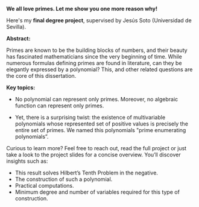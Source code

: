 **We all love primes. Let me show you one more reason why!**

Here's my **final degree project**, supervised by Jesús Soto (Universidad de Sevilla). 

**Abstract:**

Primes are known to be the building blocks of numbers, and their beauty has fascinated mathematicians since the very beginning of time. 
While numerous formulas defining primes are found in literature, can they be elegantly expressed by a polynomial? This, and other related questions are the core of this dissertation.

**Key topics:**

- No polynomial can represent only primes. Moreover, no algebraic function can represent only primes. 

- Yet, there is a surprising twist: the existence of multivariable polynomials whose represented set of positive values is precisely the entire set of primes. We named this polynomials "prime enumerating polynomials”.

Curious to learn more? Feel free to reach out, read the full project or just take a look to the project slides for a concise overview. You’ll discover insights such as:
  - This result solves Hilbert’s Tenth Problem in the negative.
  - The construction of such a polynomial. 
  - Practical computations.
  - Minimum degree and number of variables required for this type of construction.
